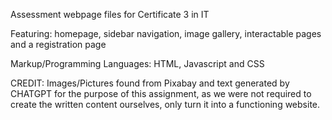 Assessment webpage files for Certificate 3 in IT 

Featuring: homepage, sidebar navigation, image gallery, interactable pages and a registration page 

Markup/Programming Languages: HTML, Javascript and CSS

CREDIT: Images/Pictures found from Pixabay and text generated by CHATGPT for the purpose of this assignment, as we were not required to create the written content ourselves, only turn it into a functioning website.
